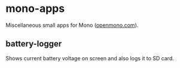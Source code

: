 # mono-apps
Miscellaneous small apps for Mono ([openmono.com](http://openmono.com)).

## battery-logger
Shows current battery voltage on screen and also logs it to SD card.
